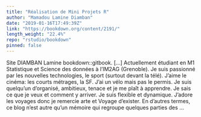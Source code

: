```yaml
---
title: "Réalisation de Mini Projets R"
author: "Mamadou Lamine Diamban"
date: "2019-01-16T17:49:39Z"
link: "https://bookdown.org/content/2191/"
length_weight: "22.4%"
repo: "rstudio/bookdown"
pinned: false
---
```


Site DIAMBAN Lamine bookdown::gitbook. [...] Actuellement étudiant en M1 Statistique et Science des données à l’IM2AG (Grenoble). Je suis passionné par les nouvelles technologies, le sport (surtout devant la télé). J’aime le cinéma: les courts métrages, la SF. J’ai un vélo mais pas le permis. Je suis quelqu’un d’organisé, ambitieux, tenace et je me plaît à apprendre. Je sais ce que je veux et comment y arriver. Je suis flexible et dynamique. J’adore les voyages donc je remercie arte et Voyage d’exister.
En d’autres termes, ce blog n’est autre qu’un mémoire qui regroupe quelques parties des ...
